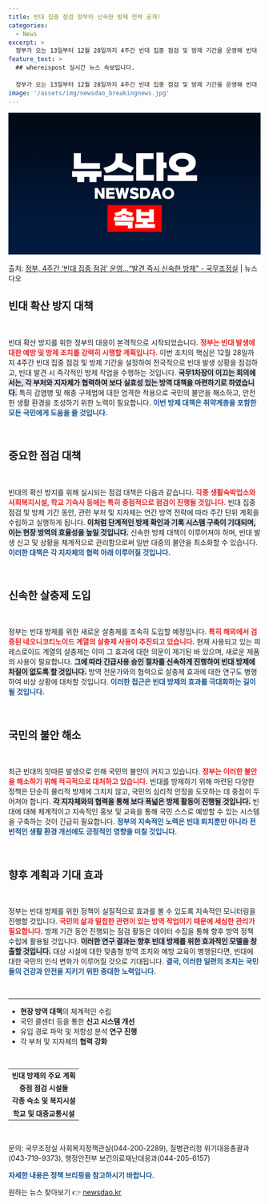 ```yaml
---
title: 빈대 집중 점검 정부의 신속한 방제 전략 공개!
categories:
  - News
excerpt: >
  정부가 오는 13일부터 12월 28일까지 4주간 빈대 집중 점검 및 방제 기간을 운영해 빈대 발생상황을 집중…
feature_text: >
  ## whereispost 실시간 뉴스 속보입니다.

  정부가 오는 13일부터 12월 28일까지 4주간 빈대 집중 점검 및 방제 기간을 운영해 빈대 발생상황을 집중…
image: '/assets/img/newsdao_breakingnews.jpg'
---
```


![뉴스다오 속보](/assets/img/newsdao_breakingnews.jpg)

<p>출처: <a href="https://newsdao.kr/2451" rel="dofollow">정부, 4주간 ‘빈대 집중 점검’ 운영…“발견 즉시 신속한 방제” - 국무조정실</a> | 뉴스다오</p>

<h2 data-ke-size="size26">빈대 확산 방지 대책</h2>

<p data-ke-size="size16">&nbsp;</p>

빈대 확산 방지를 위한 정부의 대응이 본격적으로 시작되었습니다. <b><span style="color: #ee2323;">정부는 빈대 발생에 대한 예방 및 방제 조치를 강력히 시행할 계획입니다.</span></b> 이번 조치의 핵심은 12월 28일까지 4주간 빈대 집중 점검 및 방제 기간을 설정하여 전국적으로 빈대 발생 상황을 점검하고, 빈대 발견 시 즉각적인 방제 작업을 수행하는 것입니다. <b><span style="background-color: #21538527;">국무1차장이 이끄는 회의에서는, 각 부처와 지자체가 협력하여 보다 실효성 있는 방역 대책을 마련하기로 하였습니다.</span></b> 특히 감염병 및 해충 구제법에 대한 엄격한 적용으로 국민의 불안을 해소하고, 안전한 생활 환경을 조성하기 위한 노력이 필요합니다. <b><span style="color: #1a5490;">이번 방제 대책은 취약계층을 포함한 모든 국민에게 도움을 줄 것입니다.</span></b>

<p data-ke-size="size16">&nbsp;</p>

<h2 data-ke-size="size26">중요한 점검 대책</h2>

<p data-ke-size="size16">&nbsp;</p>

빈대의 확산 방지를 위해 실시되는 점검 대책은 다음과 같습니다. <b><span style="color: #ee2323;">각종 생활숙박업소와 사회복지시설, 학교 기숙사 등에는 특히 중점적으로 점검이 진행될 것입니다.</span></b> 빈대 집중 점검 및 방제 기간 동안, 관련 부처 및 지자체는 연간 방역 전략에 따라 주간 단위 계획을 수립하고 실행하게 됩니다. <b><span style="background-color: #21538527;">이처럼 단계적인 방제 확인과 기록 시스템 구축이 기대되며, 이는 현장 방역의 효율성을 높일 것입니다.</span></b> 신속한 방제 대책이 이루어져야 하며, 빈대 발생 신고 및 상황을 체계적으로 관리함으로써 일반 대중의 불안을 최소화할 수 있습니다. <b><span style="color: #1a5490;">이러한 대책은 각 지자체의 협력 아래 이루어질 것입니다.</span></b>

<p data-ke-size="size16">&nbsp;</p>

<h2 data-ke-size="size26">신속한 살충제 도입</h2>

<p data-ke-size="size16">&nbsp;</p>

정부는 빈대 방제를 위한 새로운 살충제를 조속히 도입할 예정입니다. <b><span style="color: #ee2323;">특히 해외에서 검증된 네오니코티노이드 계열의 살충제 사용이 추진되고 있습니다.</span></b> 현재 사용되고 있는 피레스로이드 계열의 살충제는 이미 그 효과에 대한 의문이 제기된 바 있으며, 새로운 제품의 사용이 필요합니다. <b><span style="background-color: #21538527;">그에 따라 긴급사용 승인 절차를 신속하게 진행하여 빈대 방제에 차질이 없도록 할 것입니다.</span></b> 방역 전문가와의 협력으로 살충제 효과에 대한 연구도 병행하여 비상 상황에 대처할 것입니다. <b><span style="color: #1a5490;">이러한 접근은 빈대 방제의 효과를 극대화하는 길이 될 것입니다.</span></b>

<p data-ke-size="size16">&nbsp;</p>

<h2 data-ke-size="size26">국민의 불안 해소</h2>

<p data-ke-size="size16">&nbsp;</p>

최근 빈대의 잇따른 발생으로 인해 국민의 불안이 커지고 있습니다. <b><span style="color: #ee2323;">정부는 이러한 불안을 해소하기 위해 적극적으로 대처하고 있습니다.</span></b> 빈대를 방제하기 위해 마련된 다양한 정책은 단순히 물리적 방제에 그치지 않고, 국민의 심리적 안정을 도모하는 데 중점이 두어져야 합니다. <b><span style="background-color: #21538527;">각 지자체와의 협력을 통해 보다 폭넓은 방제 활동이 진행될 것입니다.</span></b> 빈대에 대해 체계적이고 지속적인 홍보 및 교육을 통해 국민 스스로 예방할 수 있는 시스템을 구축하는 것이 긴급히 필요합니다. <b><span style="color: #1a5490;">정부의 지속적인 노력은 빈대 퇴치뿐만 아니라 전반적인 생활 환경 개선에도 긍정적인 영향을 미칠 것입니다.</span></b>

<p data-ke-size="size16">&nbsp;</p>

<h2 data-ke-size="size26">향후 계획과 기대 효과</h2>

<p data-ke-size="size16">&nbsp;</p>

정부는 빈대 방제를 위한 정책이 실질적으로 효과를 볼 수 있도록 지속적인 모니터링을 진행할 것입니다. <b><span style="color: #ee2323;">국민의 삶과 밀접한 관련이 있는 방역 작업이기 때문에 세심한 관리가 필요합니다.</span></b> 방제 기간 동안 진행되는 점검 활동은 데이터 수집을 통해 향후 방역 정책 수립에 활용될 것입니다. <b><span style="background-color: #21538527;">이러한 연구 결과는 향후 빈대 방제를 위한 효과적인 모델을 창출할 것입니다.</span></b> 대상 시설에 대한 맞춤형 방역 조치와 예방 교육이 병행된다면, 빈대에 대한 국민의 인식 변화가 이루어질 것으로 기대됩니다. <b><span style="color: #1a5490;">결국, 이러한 일련의 조치는 국민들의 건강과 안전을 지키기 위한 중대한 노력입니다.</span></b>

<p data-ke-size="size16">&nbsp;</p>

<hr>

<ul>
    <li><b>현장 방역 대책</b>의 체계적인 수립</li>
    <li>국민 콜센터 등을 통한 <b>신고 시스템 개선</b></li>
    <li>유입 경로 파악 및 저항성 분석 <b>연구 진행</b></li>
    <li>각 부처 및 지자체의 <b>협력 강화</b></li>
</ul>

<p data-ke-size="size16">&nbsp;</p>

<table>
    <tr>
        <td style="text-align: center; height: 17px;"><b>빈대 방제의 주요 계획</b></td>
    </tr>
    <tr>
        <td style="text-align: center; height: 17px;"><b>중점 점검 시설들</b></td>
    </tr>
    <tr>
        <td style="text-align: center; height: 17px;"><b>각종 숙소 및 복지시설</b></td>
    </tr>
    <tr>
        <td style="text-align: center; height: 17px;"><b>학교 및 대중교통시설</b></td>
    </tr>
</table>

<p data-ke-size="size16">&nbsp;</p>

문의: 국무조정실 사회복지정책관실(044-200-2289), 질병관리청 위기대응총괄과(043-719-9373), 행정안전부 보건의료재난대응과(044-205-6157)

<b><span style="color: #1a5490;">자세한 내용은 정책 브리핑을 참고하시기 바랍니다.</span></b> 

원하는 뉴스 찾아보기 👉 <a href="https://newsdao.kr" rel="dofollow">newsdao.kr</a>


